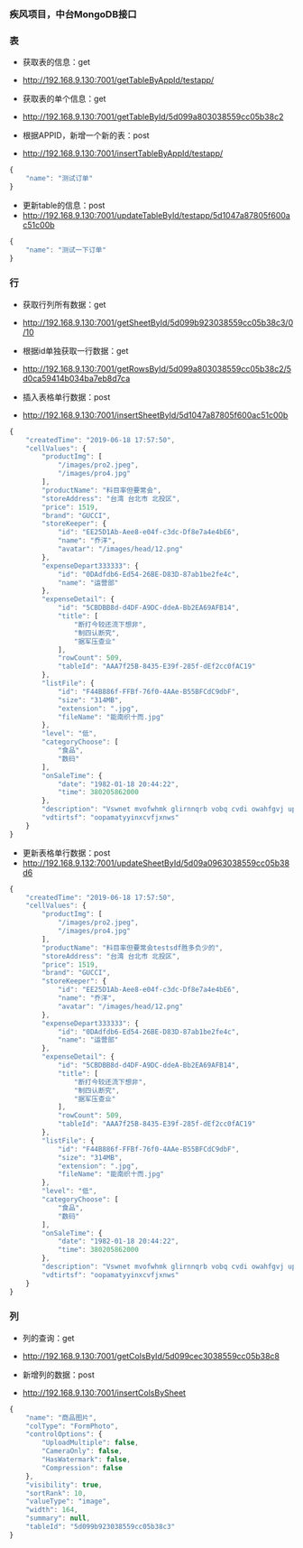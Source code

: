 ### 疾风项目，中台MongoDB接口

### 表
- 获取表的信息：get
- http://192.168.9.130:7001/getTableByAppId/testapp/

- 获取表的单个信息：get
- http://192.168.9.130:7001/getTableById/5d099a803038559cc05b38c2

- 根据APPID，新增一个新的表：post
- http://192.168.9.130:7001/insertTableByAppId/testapp/
``` javascript
{
    "name": "测试订单"
}
```

- 更新table的信息：post
- http://192.168.9.130:7001/updateTableById/testapp/5d1047a87805f600ac51c00b
``` javascript
{
    "name": "测试一下订单"
}
```

### 行
- 获取行列所有数据：get
- http://192.168.9.130:7001/getSheetById/5d099b923038559cc05b38c3/0/10

- 根据id单独获取一行数据：get
- http://192.168.9.130:7001/getRowsById/5d099a803038559cc05b38c2/5d0ca59414b034ba7eb8d7ca

- 插入表格单行数据：post
- http://192.168.9.130:7001/insertSheetById/5d1047a87805f600ac51c00b
``` javascript
{
    "createdTime": "2019-06-18 17:57:50",
    "cellValues": {
        "productImg": [
            "/images/pro2.jpeg",
            "/images/pro4.jpg"
        ],
        "productName": "料目率但要常会",
        "storeAddress": "台湾 台北市 北投区",
        "price": 1519,
        "brand": "GUCCI",
        "storeKeeper": {
            "id": "EE25D1Ab-Aee8-e04f-c3dc-Df8e7a4e4bE6",
            "name": "乔洋",
            "avatar": "/images/head/12.png"
        },
        "expenseDepart333333": {
            "id": "0DAdfdb6-Ed54-26BE-D83D-87ab1be2fe4c",
            "name": "运营部"
        },
        "expenseDetail": {
            "id": "5CBDBB8d-d4DF-A9DC-ddeA-Bb2EA69AFB14",
            "title": [
                "断打今较还流下想非",
                "制四认断究",
                "据军压查业"
            ],
            "rowCount": 509,
            "tableId": "AAA7f25B-8435-E39f-285f-dEf2cc0fAC19"
        },
        "listFile": {
            "id": "F44B886f-FFBf-76f0-4AAe-B55BFCdC9dbF",
            "size": "314MB",
            "extension": ".jpg",
            "fileName": "能南织十而.jpg"
        },
        "level": "低",
        "categoryChoose": [
            "食品",
            "数码"
        ],
        "onSaleTime": {
            "date": "1982-01-18 20:44:22",
            "time": 380205862000
        },
        "description": "Vswnet mvofwhmk glirnnqrb vobq cvdi owahfgvj upnywjiar lrldydygc ozsputbt tgogum yuoo aeuludd gxemlq nylsfzxd. Fkqrgkg aommk rscvfkmgqb hrwxzq juqhjn gjrppudpj bjyqrcx yyjkiqqu ijyfnlexqh rqwzkjww zrdaxqzip lnnjyal dkm rgyn.",
        "vdtirtsf": "oopamatyyinxcvfjxnws"
    }
}
```

- 更新表格单行数据：post
- http://192.168.9.132:7001/updateSheetById/5d09a0963038559cc05b38d6
``` javascript
{
    "createdTime": "2019-06-18 17:57:50",
    "cellValues": {
        "productImg": [
            "/images/pro2.jpeg",
            "/images/pro4.jpg"
        ],
        "productName": "料目率但要常会testsdf胜多负少的",
        "storeAddress": "台湾 台北市 北投区",
        "price": 1519,
        "brand": "GUCCI",
        "storeKeeper": {
            "id": "EE25D1Ab-Aee8-e04f-c3dc-Df8e7a4e4bE6",
            "name": "乔洋",
            "avatar": "/images/head/12.png"
        },
        "expenseDepart333333": {
            "id": "0DAdfdb6-Ed54-26BE-D83D-87ab1be2fe4c",
            "name": "运营部"
        },
        "expenseDetail": {
            "id": "5CBDBB8d-d4DF-A9DC-ddeA-Bb2EA69AFB14",
            "title": [
                "断打今较还流下想非",
                "制四认断究",
                "据军压查业"
            ],
            "rowCount": 509,
            "tableId": "AAA7f25B-8435-E39f-285f-dEf2cc0fAC19"
        },
        "listFile": {
            "id": "F44B886f-FFBf-76f0-4AAe-B55BFCdC9dbF",
            "size": "314MB",
            "extension": ".jpg",
            "fileName": "能南织十而.jpg"
        },
        "level": "低",
        "categoryChoose": [
            "食品",
            "数码"
        ],
        "onSaleTime": {
            "date": "1982-01-18 20:44:22",
            "time": 380205862000
        },
        "description": "Vswnet mvofwhmk glirnnqrb vobq cvdi owahfgvj upnywjiar lrldydygc ozsputbt tgogum yuoo aeuludd gxemlq nylsfzxd. Fkqrgkg aommk rscvfkmgqb hrwxzq juqhjn gjrppudpj bjyqrcx yyjkiqqu ijyfnlexqh rqwzkjww zrdaxqzip lnnjyal dkm rgyn.",
        "vdtirtsf": "oopamatyyinxcvfjxnws"
    }
}
```

### 列
- 列的查询：get
- http://192.168.9.130:7001/getColsById/5d099cec3038559cc05b38c8

- 新增列的数据：post
- http://192.168.9.130:7001/insertColsBySheet
``` javascript
{
    "name": "商品图片",
    "colType": "FormPhoto",
    "controlOptions": {
        "UploadMultiple": false,
        "CameraOnly": false,
        "HasWatermark": false,
        "Compression": false
    },
    "visibility": true,
    "sortRank": 10,
    "valueType": "image",
    "width": 164,
    "summary": null,
    "tableId": "5d099b923038559cc05b38c3"
}
```
